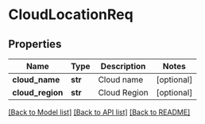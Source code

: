# CloudLocationReq

## Properties
Name | Type | Description | Notes
------------ | ------------- | ------------- | -------------
**cloud_name** | **str** | Cloud name | [optional] 
**cloud_region** | **str** | Cloud Region | [optional] 

[[Back to Model list]](../README.md#documentation-for-models) [[Back to API list]](../README.md#documentation-for-api-endpoints) [[Back to README]](../README.md)


